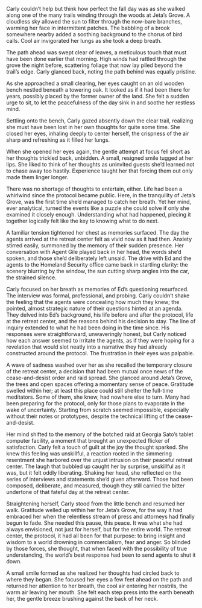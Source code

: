Carly couldn’t help but think how perfect the fall day was as she walked along one of the many trails winding through the woods at Jeta’s Grove. A cloudless sky allowed the sun to filter through the now-bare branches, warming her face in intermittent patches. The babbling of a brook somewhere nearby added a soothing background to the chorus of bird calls. Cool air invigorated her lungs as she took a deep breath. 

The path ahead was swept clear of leaves, a meticulous touch that must have been done earlier that morning. High winds had rattled through the grove the night before, scattering foliage that now lay piled beyond the trail’s edge. Carly glanced back, noting the path behind was equally pristine. 

As she approached a small clearing, her eyes caught on an old wooden bench nestled beneath a towering oak. It looked as if it had been there for years, possibly placed by the former owner of the land. She felt a sudden urge to sit, to let the peacefulness of the day sink in and soothe her restless mind. 

Settling onto the bench, Carly gazed absently down the clear trail, realizing she must have been lost in her own thoughts for quite some time. She closed her eyes, inhaling deeply to center herself, the crispness of the air sharp and refreshing as it filled her lungs. 

When she opened her eyes again, the gentle attempt at focus fell short as her thoughts trickled back, unbidden. A small, resigned smile tugged at her lips. She liked to think of her thoughts as uninvited guests she’d learned not to chase away too hastily. Experience taught her that forcing them out only made them linger longer. 

There was no shortage of thoughts to entertain, either. Life had been a whirlwind since the protocol became public. Here, in the tranquility of Jeta’s Grove, was the first time she’d managed to catch her breath. Yet her mind, ever analytical, turned the events like a puzzle she could solve if only she examined it closely enough. Understanding what had happened, piecing it together logically felt like the key to knowing what to do next. 

A familiar tension tightened her chest as memories surfaced. The day the agents arrived at the retreat center felt as vivid now as it had then. Anxiety stirred easily, summoned by the memory of their sudden presence. Her conversation with Agent Gile played back in her head, the words she’d spoken, and those she’d deliberately left unsaid. The drive with Ed and the agents to the Homeland Security office came back in startling clarity: the scenery blurring by the window, the sun cutting sharp angles into the car, the strained silence.  

Carly focused on her breath as memories of Ed’s questioning resurfaced. The interview was formal, professional, and probing. Carly couldn’t shake the feeling that the agents were concealing how much they knew; the pointed, almost strategic nature of their questions hinted at an agenda. They delved into Ed’s background, his life before and after the protocol, life at the retreat center, and the reasons behind his decision to stay. The line of inquiry extended to what he had been doing in the time since. His responses were straightforward, unwaveringly honest, but Carly noticed how each answer seemed to irritate the agents, as if they were hoping for a revelation that would slot neatly into a narrative they had already constructed around the protocol. The frustration in their eyes was palpable. 

A wave of sadness washed over her as she recalled the temporary closure of the retreat center, a decision that had been mutual once news of the cease-and-desist order and raid spread. She glanced around Jeta’s Grove, the trees and open spaces offering a momentary sense of peace. Gratitude swelled within her; at least this place could still shelter the full-time meditators. Some of them, she knew, had nowhere else to turn. Many had been preparing for the protocol, only for those plans to evaporate in the wake of uncertainty. Starting from scratch seemed impossible, especially without their notes or prototypes, despite the technical lifting of the cease-and-desist. 

Her mind shifted to the memory of the botched raid at Georgia Sato’s tablet computer facility, a moment that brought an unexpected flicker of satisfaction. Carly felt a touch of guilt at the joy the thought sparked. She knew this feeling was unskillful, a reaction rooted in the simmering resentment she harbored over the unjust intrusion on their peaceful retreat center. The laugh that bubbled up caught her by surprise, unskillful as it was, but it felt oddly liberating. Shaking her head, she reflected on the series of interviews and statements she’d given afterward. Those had been composed, deliberate, and measured, though they still carried the bitter undertone of that fateful day at the retreat center. 

Straightening herself, Carly stood from the little bench and resumed her walk. Gratitude welled up within her for Jeta’s Grove, for the way it had embraced her when the relentless stream of press and attorneys had finally begun to fade. She needed this pause, this peace. It was what she had always envisioned, not just for herself, but for the entire world. The retreat center, the protocol, it had all been for that purpose: to bring insight and wisdom to a world drowning in commercialism, fear and anger. So blinded by those forces, she thought, that when faced with the possibility of true understanding, the world’s best response had been to send agents to shut it down. 

A small smile formed as she realized her thoughts had circled back to where they began. She focused her eyes a few feet ahead on the path and returned her attention to her breath, the cool air entering her nostrils, the warm air leaving her mouth. She felt each step press into the earth beneath her, the gentle breeze brushing against the back of her neck.

